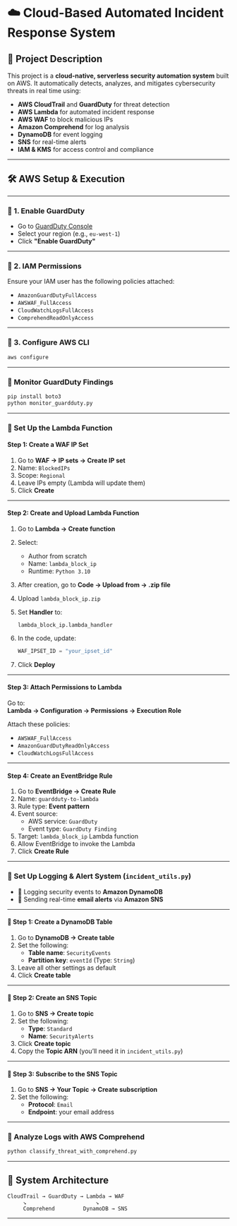 # ☁️ Cloud-Based Automated Incident Response System

## 📌 Project Description

This project is a **cloud-native, serverless security automation system** built on AWS. It automatically detects, analyzes, and mitigates cybersecurity threats in real time using:

- **AWS CloudTrail** and **GuardDuty** for threat detection  
- **AWS Lambda** for automated incident response  
- **AWS WAF** to block malicious IPs  
- **Amazon Comprehend** for log analysis  
- **DynamoDB** for event logging  
- **SNS** for real-time alerts  
- **IAM & KMS** for access control and compliance

---

## 🛠️ AWS Setup & Execution

---

### 🔹 1. Enable GuardDuty

- Go to [GuardDuty Console](https://console.aws.amazon.com/guardduty)
- Select your region (e.g., `eu-west-1`)
- Click **"Enable GuardDuty"**

---

### 🔹 2. IAM Permissions

Ensure your IAM user has the following policies attached:

- `AmazonGuardDutyFullAccess`
- `AWSWAF_FullAccess`
- `CloudWatchLogsFullAccess`
- `ComprehendReadOnlyAccess`

---

### 🔹 3. Configure AWS CLI

```bash
aws configure
```

---

### 🔸 Monitor GuardDuty Findings

```bash
pip install boto3
python monitor_guardduty.py
```

---

### 🔸 Set Up the Lambda Function

####  Step 1: Create a WAF IP Set

1. Go to **WAF → IP sets → Create IP set**
2. Name: `BlockedIPs`
3. Scope: `Regional`
4. Leave IPs empty (Lambda will update them)
5. Click **Create**

---

####  Step 2: Create and Upload Lambda Function

1. Go to **Lambda → Create function**
2. Select:
   - Author from scratch
   - Name: `lambda_block_ip`
   - Runtime: `Python 3.10`
3. After creation, go to **Code → Upload from → .zip file**
4. Upload `lambda_block_ip.zip`
5. Set **Handler** to:

   ```
   lambda_block_ip.lambda_handler
   ```

6. In the code, update:

   ```python
   WAF_IPSET_ID = "your_ipset_id"
   ```

7. Click **Deploy**

---

####  Step 3: Attach Permissions to Lambda

Go to:  
**Lambda → Configuration → Permissions → Execution Role**

Attach these policies:
- `AWSWAF_FullAccess`
- `AmazonGuardDutyReadOnlyAccess`
- `CloudWatchLogsFullAccess`

---

####  Step 4: Create an EventBridge Rule

1. Go to **EventBridge → Create Rule**
2. Name: `guardduty-to-lambda`
3. Rule type: **Event pattern**
4. Event source:
   - AWS service: `GuardDuty`
   - Event type: `GuardDuty Finding`
5. Target: `lambda_block_ip` Lambda function
6. Allow EventBridge to invoke the Lambda
7. Click **Create Rule**

---
### 🔸 Set Up Logging & Alert System (`incident_utils.py`)
- 🔹 Logging security events to **Amazon DynamoDB**
- 🔹 Sending real-time **email alerts** via **Amazon SNS**

---

#### 🔹 Step 1: Create a DynamoDB Table

1. Go to **DynamoDB → Create table**
2. Set the following:
   - **Table name**: `SecurityEvents`
   - **Partition key**: `eventId` (Type: `String`)
3. Leave all other settings as default
4. Click **Create table**

---

#### 🔹 Step 2: Create an SNS Topic

1. Go to **SNS → Create topic**
2. Set the following:
   - **Type**: `Standard`
   - **Name**: `SecurityAlerts`
3. Click **Create topic**
4. Copy the **Topic ARN** (you’ll need it in `incident_utils.py`)

---

#### 🔹 Step 3: Subscribe to the SNS Topic

1. Go to **SNS → Your Topic → Create subscription**
2. Set the following:
   - **Protocol**: `Email`
   - **Endpoint**: your email address

---

### 🔸 Analyze Logs with AWS Comprehend

```bash
python classify_threat_with_comprehend.py
```

---

## 🧠 System Architecture

```text
CloudTrail → GuardDuty → Lambda → WAF
     ↘︎                      ↘︎
     Comprehend         DynamoDB → SNS
```

---

